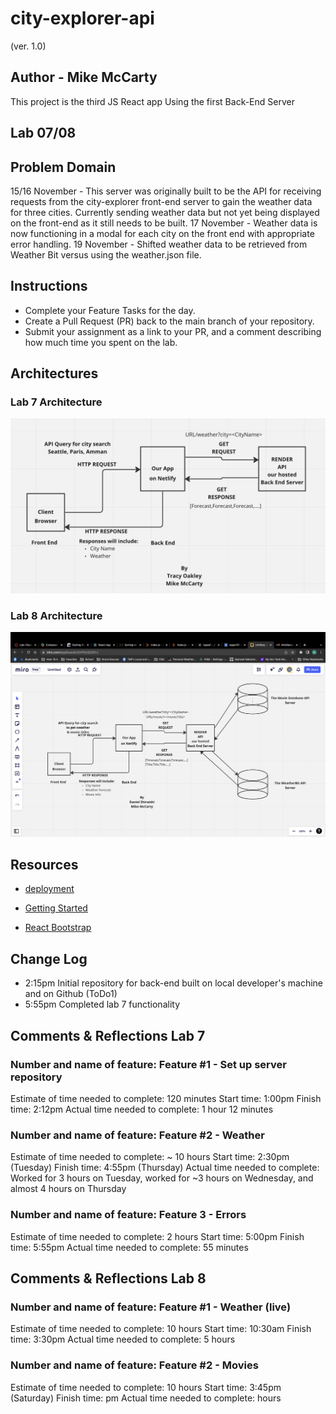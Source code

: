 # city-explorer-api

(ver. 1.0)

## Author - Mike McCarty

This project is the third JS React app Using the first Back-End Server

## Lab 07/08

## Problem Domain

15/16 November - This server was originally built to be the API for receiving requests from the city-explorer front-end server to gain the weather data for three cities. Currently sending weather data but not yet being displayed on the front-end as it still needs to be built.
17 November - Weather data is now functioning in a modal for each city on the front end with appropriate error handling.
19 November - Shifted weather data to be retrieved from Weather Bit versus using the weather.json file.

## Instructions

- Complete your Feature Tasks for the day.
- Create a Pull Request (PR) back to the main branch of your repository.
- Submit your assignment as a link to your PR, and a comment describing how much time you spent on the lab.

## Architectures

### Lab 7 Architecture

![Architecture Lab 7](architecture.png)

### Lab 8 Architecture

![Architecture](architecture8.png)

## Resources

- [deployment](https://facebook.github.io/create-react-app/docs/deployment)

- [Getting Started](https://reactjs.org/docs/getting-started.html)

- [React Bootstrap](https://react-bootstrap.github.io/)

## Change Log

- 2:15pm Initial repository for back-end built on local developer's machine and on Github (ToDo1)
- 5:55pm Completed lab 7 functionality

## Comments & Reflections Lab 7

### Number and name of feature: Feature #1 - Set up server repository

Estimate of time needed to complete: 120 minutes
Start time: 1:00pm
Finish time: 2:12pm
Actual time needed to complete:  1 hour 12 minutes

### Number and name of feature: Feature #2 - Weather

Estimate of time needed to complete: ~ 10 hours
Start time: 2:30pm (Tuesday)
Finish time: 4:55pm (Thursday)
Actual time needed to complete: Worked for 3 hours on Tuesday, worked for ~3 hours on Wednesday, and almost 4 hours on Thursday

### Number and name of feature: Feature 3 - Errors

Estimate of time needed to complete: 2 hours
Start time: 5:00pm
Finish time: 5:55pm
Actual time needed to complete: 55 minutes

## Comments & Reflections Lab 8

### Number and name of feature: Feature #1 - Weather (live)

Estimate of time needed to complete: 10 hours
Start time: 10:30am
Finish time: 3:30pm
Actual time needed to complete: 5 hours

### Number and name of feature: Feature #2 - Movies

Estimate of time needed to complete: 10 hours
Start time: 3:45pm (Saturday)
Finish time: pm
Actual time needed to complete:  hours

